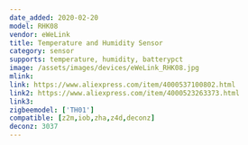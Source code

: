```yaml
---
date_added: 2020-02-20
model: RHK08
vendor: eWeLink
title: Temperature and Humidity Sensor
category: sensor
supports: temperature, humidity, batterypct
image: /assets/images/devices/eWeLink_RHK08.jpg
mlink: 
link: https://www.aliexpress.com/item/4000537100802.html
link2: https://www.aliexpress.com/item/4000523263373.html
link3: 
zigbeemodel: ['TH01']
compatible: [z2m,iob,zha,z4d,deconz]
deconz: 3037
---
```

